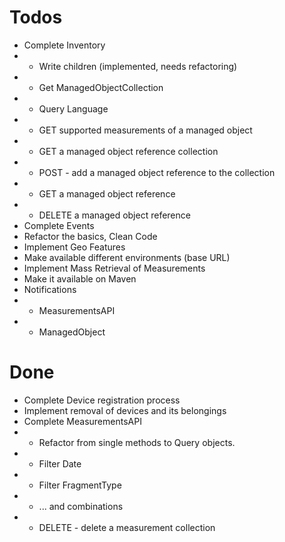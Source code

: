 # Todos

* Complete Inventory 
* * Write children (implemented, needs refactoring)
* * Get ManagedObjectCollection
* * Query Language
* * GET supported measurements of a managed object
* * GET a managed object reference collection
* * POST - add a managed object reference to the collection
* * GET a managed object reference
* * DELETE a managed object reference
* Complete Events 
* Refactor the basics, Clean Code
* Implement Geo Features
* Make available different environments (base URL)
* Implement Mass Retrieval of Measurements 
* Make it available on Maven
* Notifications
* * MeasurementsAPI
* * ManagedObject

# Done

* Complete Device registration process
* Implement removal of devices and its belongings
* Complete MeasurementsAPI
* * Refactor from single methods to Query objects. 
* * Filter Date
* * Filter FragmentType
* * ... and combinations
* * DELETE - delete a measurement collection

